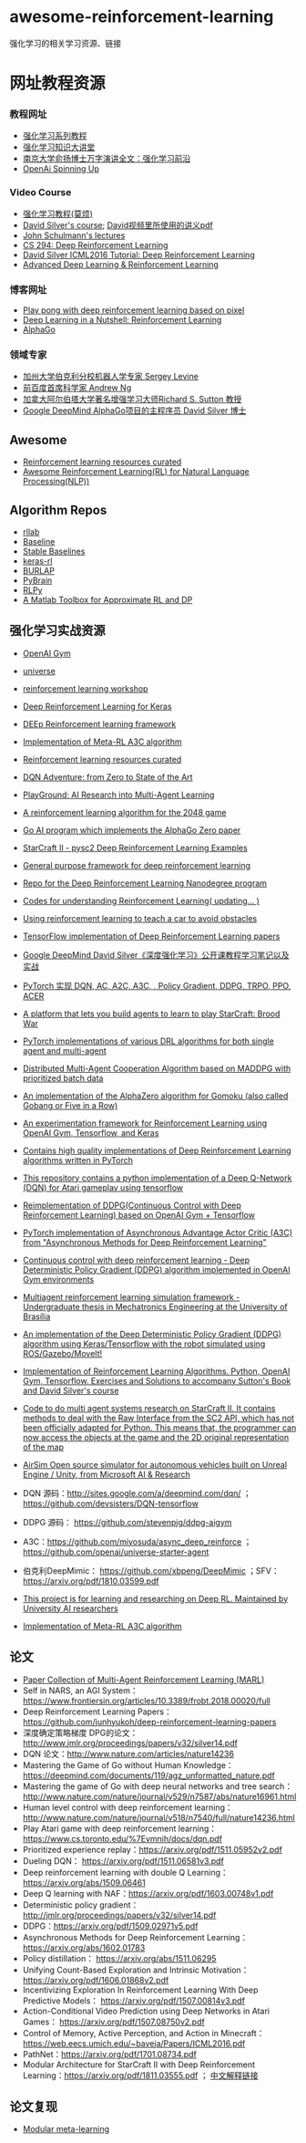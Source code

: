 # awesome-reinforcement-learning
强化学习的相关学习资源、链接

# 网址教程资源

### 教程网址

* [强化学习系列教程](http://www.algorithmdog.com/series/rl-series)
* [强化学习知识大讲堂](https://zhuanlan.zhihu.com/sharerl)
* [南京大学俞扬博士万字演讲全文：强化学习前沿](https://www.leiphone.com/news/201705/NlTc7oObBqh116Z5.html)
* [OpenAi Spinning Up](https://spinningup.openai.com/en/latest/index.html)

### Video Course
* [强化学习教程(莫烦)](https://morvanzhou.github.io/tutorials/machine-learning/reinforcement-learning/)
* [David Silver's course](http://www0.cs.ucl.ac.uk/staff/d.silver/web/Teaching.html); [David视频里所使用的讲义pdf](https://github.com/18279406017/Course-notes/tree/master/Reinforcement%20Learning/PPT%20OF%20David%20Silver)
* [John Schulmann's lectures](https://www.youtube.com/channel/UCBOEQxX6zdihFB3VxxJdgHg/videos)
* [CS 294: Deep Reinforcement Learning](http://rll.berkeley.edu/deeprlcourse/)
* [David Silver ICML2016 Tutorial: Deep Reinforcement Learning](http://techtalks.tv/talks/deep-reinforcement-learning/62360/)
* [Advanced Deep Learning & Reinforcement Learning](https://www.youtube.com/playlist?list=PLqYmG7hTraZDNJre23vqCGIVpfZ_K2RZs)

### 博客网址

* [Play pong with deep reinforcement learning based on pixel]( http://karpathy.github.io/2016/05/31/rl/)
* [Deep Learning in a Nutshell: Reinforcement Learning](https://devblogs.nvidia.com/parallelforall/deep-learning-nutshell-reinforcement-learning/)
* [AlphaGo](https://deepmind.com/research/alphago/)

### 领域专家 

* [加州大学伯克利分校机器人学专家 Sergey Levine](https://people.eecs.berkeley.edu/~svlevine/)
* [前百度首席科学家 Andrew Ng](http://www.andrewng.org/)
* [加拿大阿尔伯塔大学著名增强学习大师Richard S. Sutton 教授](https://www.amii.ca/sutton/)
* [Google DeepMind AlphaGo项目的主程序员 David Silver 博士](http://www0.cs.ucl.ac.uk/staff/d.silver/web/Home.html)

## Awesome 
* [Reinforcement learning resources curated](https://github.com/aikorea/awesome-rl)
* [Awesome Reinforcement Learning(RL) for Natural Language Processing(NLP))](https://github.com/adityathakker/awesome-rl-nlp)
## Algorithm Repos
- [rllab](https://github.com/rll/rllab)
- [Baseline](https://github.com/openai/baselines)
- [Stable Baselines]( https://github.com/hill-a/stable-baselines)
- [keras-rl](https://github.com/keras-rl/keras-rl)
- [BURLAP](http://burlap.cs.brown.edu/)
- [PyBrain](http://pybrain.org/)
- [RLPy](http://acl.mit.edu/RLPy/)
- [A Matlab Toolbox for Approximate RL and DP](http://busoniu.net/files/repository/readme_approxrl.html)

## 强化学习实战资源

* [OpenAI Gym](https://github.com/openai/gym)
* [universe](https://github.com/openai/universe)
* [reinforcement learning workshop ](https://github.com/frnsys/reinforcement_learning)
* [Deep Reinforcement Learning for Keras](https://github.com/keras-rl/keras-rl)
* [DEEp Reinforcement learning framework](https://github.com/VinF/deer)
* [Implementation of Meta-RL A3C algorithm](https://github.com/awjuliani/Meta-RL)
* [Reinforcement learning resources curated](https://github.com/aikorea/awesome-rl)
* [DQN Adventure: from Zero to State of the Art](https://github.com/higgsfield/RL-Adventure)
* [PlayGround: AI Research into Multi-Agent Learning](https://github.com/MultiAgentLearning/playground)
* [A reinforcement learning algorithm for the 2048 game ](https://github.com/Underflow/reinforcement-2048)
* [Go AI program which implements the AlphaGo Zero paper](https://github.com/Tencent/PhoenixGo)
* [StarCraft II - pysc2 Deep Reinforcement Learning Examples](https://github.com/chris-chris/pysc2-examples)
* [General purpose framework for deep reinforcement learning](https://github.com/sisl/Chimp)
* [Repo for the Deep Reinforcement Learning Nanodegree program](https://github.com/udacity/deep-reinforcement-learning)
* [Codes for understanding Reinforcement Learning( updating... )](https://github.com/halleanwoo/ReinforcementLearningCode)
* [Using reinforcement learning to teach a car to avoid obstacles](https://github.com/harvitronix/reinforcement-learning-car)
* [TensorFlow implementation of Deep Reinforcement Learning papers ](https://github.com/carpedm20/deep-rl-tensorflow)
* [Google DeepMind David Silver《深度强化学习》公开课教程学习笔记以及实战](http://mp.weixin.qq.com/s/y1aa_nIimSv4wlprGFHR7g)
* [PyTorch 实现 DQN, AC, A2C, A3C, , Policy Gradient, DDPG, TRPO, PPO, ACER](https://github.com/sweetice/Deep-reinforcement-learning-with-pytorch)
* [A platform that lets you build agents to learn to play StarCraft: Brood War](https://github.com/TorchCraft/TorchCraftAI)
* [PyTorch implementations of various DRL algorithms for both single agent and multi-agent](https://github.com/ChenglongChen/pytorch-madrl)
* [Distributed Multi-Agent Cooperation Algorithm based on MADDPG with prioritized batch data]( https://github.com/namidairo777/Distributed-MADDPG)
* [An implementation of the AlphaZero algorithm for Gomoku (also called Gobang or Five in a Row)](https://github.com/junxiaosong/AlphaZero_Gomoku)
* [An experimentation framework for Reinforcement Learning using OpenAI Gym, Tensorflow, and Keras](https://github.com/kengz/openai_lab)
* [Contains high quality implementations of Deep Reinforcement Learning algorithms written in PyTorch ](https://github.com/qfettes/DeepRL-Tutorials)
* [This repository contains a python implementation of a Deep Q-Network (DQN) for Atari gameplay using tensorflow](https://github.com/prabhatnagarajan/dqn)
* [Reimplementation of DDPG(Continuous Control with Deep Reinforcement Learning) based on OpenAI Gym + Tensorflow](https://github.com/floodsung/DDPG)
* [PyTorch implementation of Asynchronous Advantage Actor Critic (A3C) from "Asynchronous Methods for Deep Reinforcement Learning"](https://github.com/ikostrikov/pytorch-a3c)
* [Continuous control with deep reinforcement learning - Deep Deterministic Policy Gradient (DDPG) algorithm implemented in OpenAI Gym environments](https://github.com/stevenpjg/ddpg-aigym)
* [Multiagent reinforcement learning simulation framework - Undergraduate thesis in Mechatronics Engineering at the University of Brasília](https://github.com/matheusportela/Multiagent-RL)
* [An implementation of the Deep Deterministic Policy Gradient (DDPG) algorithm using Keras/Tensorflow with the robot simulated using ROS/Gazebo/MoveIt!](https://github.com/robosamir/ddpg-ros-keras)
* [Implementation of Reinforcement Learning Algorithms. Python, OpenAI Gym, Tensorflow. Exercises and Solutions to accompany Sutton's Book and David Silver's course](https://github.com/dennybritz/reinforcement-learning)
* [Code to do multi agent systems research on StarCraft II. It contains methods to deal with the Raw Interface from the SC2 API, which has not been officially adapted for Python. This means that, the programmer can now access the objects at the game and the 2D original representation of the map](https://github.com/thefirebanks/MultiAgent-Systems-StarCraft2-PySC2-Raw)

* [AirSim Open source simulator for autonomous vehicles built on Unreal Engine / Unity, from Microsoft AI & Research]( https://github.com/Microsoft/AirSim )
* DQN 源码：http://sites.google.com/a/deepmind.com/dqn/ ；https://github.com/devsisters/DQN-tensorflow
* DDPG 源码： https://github.com/stevenpjg/ddpg-aigym
* A3C：https://github.com/miyosuda/async_deep_reinforce ；https://github.com/openai/universe-starter-agent
* 伯克利DeepMimic： https://github.com/xbpeng/DeepMimic ；SFV：https://arxiv.org/pdf/1810.03599.pdf
* [This project is for learning and researching on Deep RL. Maintained by University AI researchers](https://github.com/tigerneil/awesome-deep-rl)
* [Implementation of Meta-RL A3C algorithm ](https://github.com/awjuliani/Meta-RL)
## 论文
* [Paper Collection of Multi-Agent Reinforcement Learning (MARL)](https://github.com/LantaoYu/MARL-Papers)
* Self in NARS, an AGI System：https://www.frontiersin.org/articles/10.3389/frobt.2018.00020/full
* Deep Reinforcement Learning Papers：https://github.com/junhyukoh/deep-reinforcement-learning-papers
* 深度确定策略梯度 DPG的论文：http://www.jmlr.org/proceedings/papers/v32/silver14.pdf
* DQN 论文：http://www.nature.com/articles/nature14236
* Mastering the Game of Go without Human Knowledge：https://deepmind.com/documents/119/agz_unformatted_nature.pdf
* Mastering the game of Go with deep neural networks and tree search：http://www.nature.com/nature/journal/v529/n7587/abs/nature16961.html
* Human level control with deep reinforcement learning：http://www.nature.com/nature/journal/v518/n7540/full/nature14236.html
* Play Atari game with deep reinforcement learning：https://www.cs.toronto.edu/%7Evmnih/docs/dqn.pdf
* Prioritized experience replay：https://arxiv.org/pdf/1511.05952v2.pdf
* Dueling DQN： https://arxiv.org/pdf/1511.06581v3.pdf
* Deep reinforcement learning with double Q Learning：https://arxiv.org/abs/1509.06461
* Deep Q learning with NAF：https://arxiv.org/pdf/1603.00748v1.pdf
* Deterministic policy gradient：http://jmlr.org/proceedings/papers/v32/silver14.pdf
* DDPG：https://arxiv.org/pdf/1509.02971v5.pdf
* Asynchronous Methods for Deep Reinforcement Learning：https://arxiv.org/abs/1602.01783
* Policy distillation： https://arxiv.org/abs/1511.06295
* Unifying Count-Based Exploration and Intrinsic Motivation：https://arxiv.org/pdf/1606.01868v2.pdf
* Incentivizing Exploration In Reinforcement Learning With Deep Predictive Models： https://arxiv.org/pdf/1507.00814v3.pdf
* Action-Conditional Video Prediction using Deep Networks in Atari Games： https://arxiv.org/pdf/1507.08750v2.pdf
* Control of Memory, Active Perception, and Action in Minecraft： https://web.eecs.umich.edu/~baveja/Papers/ICML2016.pdf
* PathNet：https://arxiv.org/pdf/1701.08734.pdf
* Modular Architecture for StarCraft II with Deep Reinforcement Learning：https://arxiv.org/pdf/1811.03555.pdf ； [中文解释链接](https://mp.weixin.qq.com/s?__biz=MzA3MzI4MjgzMw==&mid=2650752537&idx=3&sn=bb6c12f07d3a529bbdd7e89da58e3afd&chksm=871a8267b06d0b71e1bdc0d64474de9c0a3c1810aedc167444e5f996b5967469daa734770697&mpshare=1&scene=23&srcid=11248dzu7wuOeG7toyDLzIgT#rd)

## 论文复现
* [Modular meta-learning](https://github.com/FerranAlet/modular-metalearning)




